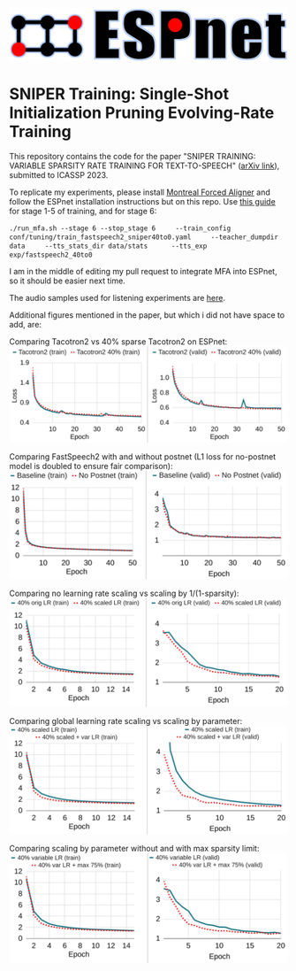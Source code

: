 <div align="left"><img src="doc/image/espnet_logo1.png" width="550"/></div>

# SNIPER Training: Single-Shot Initialization Pruning Evolving-Rate Training


This repository contains the code for the paper "SNIPER TRAINING: VARIABLE SPARSITY RATE TRAINING FOR TEXT-TO-SPEECH" ([arXiv link](https://arxiv.org/abs/2211.07283)), submitted to ICASSP 2023.

To replicate my experiments, please install [Montreal Forced Aligner](https://github.com/MontrealCorpusTools/Montreal-Forced-Aligner) and follow the ESPnet installation instructions but on this repo. Use [this guide](https://github.com/espnet/espnet/issues/4521) for stage 1-5 of training, and for stage 6:

```
./run_mfa.sh --stage 6 --stop_stage 6     --train_config conf/tuning/train_fastspeech2_sniper40to0.yaml     --teacher_dumpdir data     --tts_stats_dir data/stats      --tts_exp exp/fastspeech2_40to0
```

I am in the middle of editing my pull request to integrate MFA into ESPnet, so it should be easier next time.

The audio samples used for listening experiments are [here](https://icassp2023.web.app/).

Additional figures mentioned in the paper, but which i did not have space to add, are:

Comparing Tacotron2 vs 40% sparse Tacotron2 on ESPnet:
<img src="paper/tacotron_loss.png"/>

Comparing FastSpeech2 with and without postnet (L1 loss for no-postnet model is doubled to ensure fair comparison):
<img src="paper/no_postnet_loss.png"/>

Comparing no learning rate scaling vs scaling by 1/(1-sparsity):
<img src="paper/scaling_lr_loss.png"/>

Comparing global learning rate scaling vs scaling by parameter:
<img src="paper/variable_lr_loss.png"/>

Comparing scaling by parameter without and with max sparsity limit:
<img src="paper/max_sparsity_loss.png"/>
